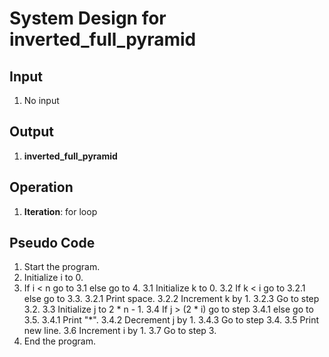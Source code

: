 # System Design for inverted_full_pyramid

## Input
1. No input

## Output
1. **inverted_full_pyramid**

## Operation
1. **Iteration**: for loop

## Pseudo Code
1. Start the program.
2. Initialize i to 0.
3. If i < n go to 3.1 else go to 4.
    3.1 Initialize k to 0.
    3.2 If k < i go to 3.2.1 else go to 3.3.
        3.2.1 Print space.
        3.2.2 Increment k by 1.
        3.2.3 Go to step 3.2.
    3.3 Initialize j to 2 * n - 1.
    3.4 If j > (2 * i) go to step 3.4.1 else go to 3.5.
        3.4.1 Print "*".
        3.4.2 Decrement j by 1.
        3.4.3 Go to step 3.4.
    3.5 Print new line.
    3.6 Increment i by 1.
    3.7 Go to step 3.
4. End the program.
